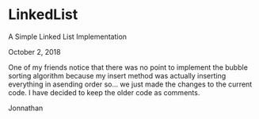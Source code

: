 # LinkedList
A Simple Linked List Implementation

October 2, 2018

  One of my friends notice that there was no point to implement the bubble sorting algorithm because my insert method was actually inserting everything in asending order so... we just made the changes to the current code. I have decided to keep
  the older code as comments.

  Jonnathan


